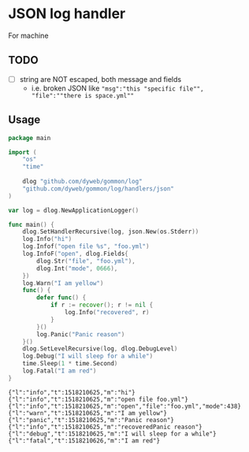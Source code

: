 # JSON log handler

For machine

## TODO

- [ ] string are NOT escaped, both message and fields
  - i.e. broken JSON like `"msg":"this "specific file"", "file":""there is space.yml""`

## Usage

````go
package main

import (
	"os"
	"time"
	
	dlog "github.com/dyweb/gommon/log"
	"github.com/dyweb/gommon/log/handlers/json"
)

var log = dlog.NewApplicationLogger()

func main() {
	dlog.SetHandlerRecursive(log, json.New(os.Stderr))
	log.Info("hi")
	log.Infof("open file %s", "foo.yml")
	log.InfoF("open", dlog.Fields{
		dlog.Str("file", "foo.yml"),
		dlog.Int("mode", 0666),
	})
	log.Warn("I am yellow")
	func() {
		defer func() {
			if r := recover(); r != nil {
				log.Info("recovered", r)
			}
		}()
		log.Panic("Panic reason")
	}()
	dlog.SetLevelRecursive(log, dlog.DebugLevel)
	log.Debug("I will sleep for a while")
	time.Sleep(1 * time.Second)
	log.Fatal("I am red")
}
````

````text
{"l":"info","t":1518210625,"m":"hi"}
{"l":"info","t":1518210625,"m":"open file foo.yml"}
{"l":"info","t":1518210625,"m":"open","file":"foo.yml","mode":438}
{"l":"warn","t":1518210625,"m":"I am yellow"}
{"l":"panic","t":1518210625,"m":"Panic reason"}
{"l":"info","t":1518210625,"m":"recoveredPanic reason"}
{"l":"debug","t":1518210625,"m":"I will sleep for a while"}
{"l":"fatal","t":1518210626,"m":"I am red"}
````